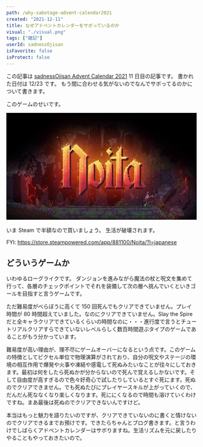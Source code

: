 ```yaml
---
path: /why-sabotage-advent-calendar2021
created: "2021-12-11"
title: なぜアドベントカレンダーをサボっているのか
visual: "./visual.png"
tags: ["雑記"]
userId: sadnessOjisan
isFavorite: false
isProtect: false
---
```


この記事は [sadnessOjisan Advent Calendar 2021](https://adventar.org/calendars/7015) 11 日目の記事です。
書かれた日付は 12/23 です。
もう間に合わせる気がないのでなんでサボってるのかについて書きます。

このゲームのせいです。

![Noita](./noita.png)

いま Steam で半額なので買いましょう。
生活が破壊されます。

FYI: https://store.steampowered.com/app/881100/Noita/?l=japanese

## どういうゲームか

いわゆるローグライクです。
ダンジョンを進みながら魔法の杖と呪文を集めて行って、各層のチェックポイントでそれを装備して次の層へ挑んでいくといきゴールを目指すと言うゲームです。

ただ難易度がべらぼうに高くて 150 回死んでもクリアできていません。プレイ時間が 80 時間超えていました。なのにクリアできていません。Slay the Spire だと全キャラクリアできているくらいの時間なのに・・・進行度で言うとチュートリアルクリアすらできていないレベルらしく数百時間遊ぶタイプのゲームであることがもう分かっています。

難易度が高い理由が、理不尽にゲームオーバーになるという点です。このゲームの特徴としてピクセル単位で物理演算がされており、自分の呪文やステージの環境の相互作用で爆発や火事や凍結や感電して死ぬみたいなことが往々にしておきます。最初は何をしたら死ぬかが分からないので死んで覚えるしかないです。そして自由度が高すぎるので色々好奇心で試したりしているとすぐ死にます。死ぬのでクリアできません。でも死ぬたびにプレイヤースキルが上がっていくので、だんだん死ななくなり楽しくなります。死ににくなるので時間も溶けていくわけですね。まあ最後は死ぬのでクリアできないんですけど。

本当はもっと魅力を語りたいのですが、クリアできていないのに書くと情けないのでクリアできるまでお預けです。できたらちゃんとブログ書きます。と言うわけでしばらくアドベントカレンダーはサボりますね。生活リズムを元に戻したりやることもやっておきたいので。
